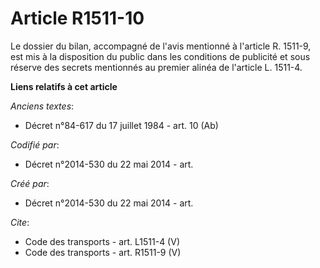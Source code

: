 # Article R1511-10

Le dossier du bilan, accompagné de l'avis mentionné à l'article R. 1511-9, est mis à la disposition du public dans les
conditions de publicité et sous réserve des secrets mentionnés au premier alinéa de l'article L. 1511-4.

**Liens relatifs à cet article**

_Anciens textes_:

  - Décret n°84-617 du 17 juillet 1984 - art. 10 (Ab)

_Codifié par_:

  - Décret n°2014-530 du 22 mai 2014 - art.

_Créé par_:

  - Décret n°2014-530 du 22 mai 2014 - art.

_Cite_:

  - Code des transports - art. L1511-4 (V)
  - Code des transports - art. R1511-9 (V)
